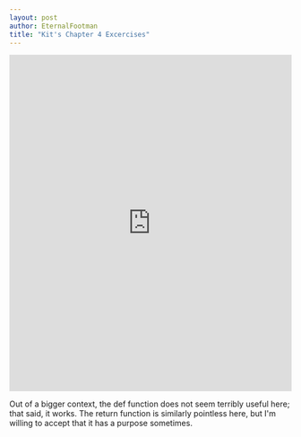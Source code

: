 ```yaml
---
layout: post
author: EternalFootman
title: "Kit's Chapter 4 Excercises"
---
```


<iframe src="https://trinket.io/embed/python/847db6d81f" width="100%" height="600" frameborder="0" marginwidth="0" marginheight="0" allowfullscreen></iframe>

Out of a bigger context, the def function does not seem terribly useful here; that said, it works. The return function is similarly pointless here, but I'm willing to accept that it has a purpose sometimes.
